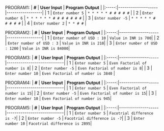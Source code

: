 PROGRAM1:
| **#** | **User Input** | **Program Output** |
|:-----:|--------------------|------------------|
|   1   | `Enter number 5`  | ` * * * * * # # # # # ` |
|   2   | `Enter number 6`  | ` * * * * * * # # # # # # # ` |
|   3   | `Enter number -5` | ` * * * * * # # # # # ` |
|   4   | `Enter number 2` | ` * * # # `          |

PROGRAM2:
| **#** | **User Input** | **Program Output** |
|:-----:|--------------------|------------------|
|   1   | `Enter number of USD : 10` | `Value in INR is 700`|
|   2   | `Enter number of USD : 3` | `Value in INR is 210`|
|   3   | `Enter number of USD : 1200` | `Value in INR is 84000`|

PROGRAM3:
| **#** | **User Input** | **Program Output** |
|:-----:|--------------------|-----------------------------|
|   1   | `Enter number 5`   | `Even Factorial of number is 8`|
|   2   | `Enter number -5`  | `Even Factorial of number is 8`|
|   3   | `Enter number 10`   | `Even Factorial of number is 3840` |


PROGRAM4:
| **#** | **User Input** | **Program Output** |
|:-----:|--------------------|-----------------------------|
|   1   | `Enter number 5`   | `Even Factorial of number is 15`|
|   2   | `Enter number -5`  | `Even Factorial of number is 15`|
|   3   | `Enter number 10`   | `Even Factorial of number is 945`|

PROGRAM5:
| **#** | **User Input** | **Program Output** |
|:-----:|--------------------|-----------------------------|
|   1   | `Enter number 5`   | `Facotrial difference is -7`|
|   2   | `Enter number -5`  | `Facotrial difference is -7`|
|   3   | `Enter number 10`   | `Facotrial difference is 2895`|




